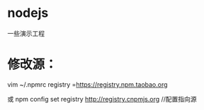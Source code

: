 # nodejs
一些演示工程

# 修改源：
vim ~/.npmrc
registry =https://registry.npm.taobao.org

或
npm config set registry http://registry.cnpmjs.org //配置指向源
